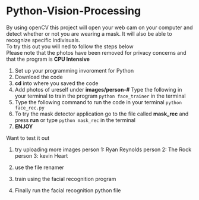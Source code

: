 # Python-Vision-Processing
By using openCV this project will open your web cam on your computer and detect whether or not you are wearing a mask. It will also be able to recognize specific indivisuals. \
To try this out you will ned to follow the steps below \
Please note that the photos have been removed for privacy concerns and that the program is **CPU Intensive**

  1. Set up your programming invoroment for Python
  2. Download the code
  3. __cd__ into where you saved the code
  4. Add photos of ureself under __images/person-#__ Type the following in your terminal to train the program ```python face_trainer``` in the terminal
  5. Type the following command to run the code in your terminal ```python face_rec.py```
  6. To try the mask detector application go to the file called __mask_rec__ and press __run__ or type ```python mask_rec``` in the terminal
  7. __ENJOY__


Want to test it out 

1) try uploading more images
    person 1: Ryan Reynolds
    person 2: The Rock
    person 3: kevin Heart

2) use the file renamer

3) train using the facial recognition program

4) Finally run the facial recognition python file


